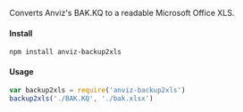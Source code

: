 Converts Anviz's BAK.KQ to a readable Microsoft Office XLS.

#### Install

`npm install anviz-backup2xls`

#### Usage

```js
var backup2xls = require('anviz-backup2xls')
backup2xls('./BAK.KQ', './bak.xlsx')
```
